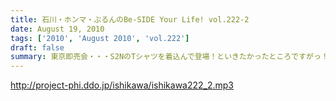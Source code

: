 ```yaml
---
title: 石川・ホンマ・ぶるんのBe-SIDE Your Life! vol.222-2
date: August 19, 2010
tags: ['2010', 'August 2010', 'vol.222']
draft: false
summary: 東京即売会・・・S2NのTシャツを着込んで登場！といきたかったところですがっ！（NAMAEも着ていったよ）なんと、ぶるんサン・・・素でフツーのいつもの服で登場！ぶるんサンのTシャツはまだリスナーの目に生で触れることはないのでした・・・NAMAE
---
```


http://project-phi.ddo.jp/ishikawa/ishikawa222_2.mp3